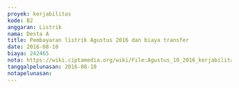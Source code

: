 ```yaml
---
proyek: kerjabilitas
kode: B2
anggaran: Listrik
nama: Desta A
title: Pembayaran listrik Agustus 2016 dan biaya transfer
date: 2016-08-10
biaya: 242465
nota: https://wiki.ciptamedia.org/wiki/File:Agustus_10_2016_kerjabilitas_B2_tagihan_listrik_agustus_desta.jpg
tanggalpelunasan: 2016-08-10
notapelunasan:
---
```

